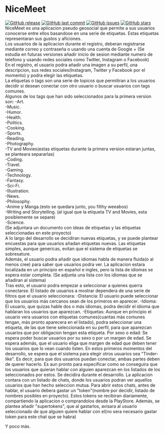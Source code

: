 # NiceMeet
[![GitHub release](https://img.shields.io/github/release/C-Rater/NiceMeet.svg)]()
[![GitHub last commit](https://img.shields.io/github/last-commit/C-Rater/NiceMeet.svg)]()
[![GitHub issues](https://img.shields.io/github/issues/C-Rater/NiceMeet.svg)]()
[![GitHub stars](https://img.shields.io/github/stars/C-Rater/NiceMeet.svg)]()    
NiceMeet es una aplicacion pseudo geosocial que permite a sus usuarios conocerse entre ellos basandose en una serie de etiquetas. Estas etiquetas representaran sus gustos y aficiones.  
Los usuarios de la aplicacion durante el registro, deberan registrarse mediante correo y contraseña o usando una cuenta de Google +
(Se estudia en futuras versiones añadir inicio de sesion mediante numero de telefono y usando redes sociales como Twitter, Instagram o Facebook)  
En el registro, el usuario podra añadir una imagen a su perfil, una descripcion, sus redes sociales(Instagram, Twitter y Facebook por el momento) y podra elegir las etiquetas.  
La etiquetas o tags son una serie de topicos que permitiran a los usuarios decidir si desean conectar con otro usuario o buscar usuarios con tags comunes.  
Algunos de los tags que han sido seleccionados para la primera version son:
-Art.  
-Music.  
-Humor.  
-Health.  
-Politics.  
-Cooking.  
-Sports.  
-Reading.  
-Photography.  
-TV and Movies(estas etiquetas durante la primera version estaran juntas, se planteara separarlas)  
-Coding.  
-Travel.  
-Gaming.  
-Technology.  
-Fantasy.  
-Sci-Fi.  
-Illustration.  
-News.  
-Philosophy.  
-Anime y Manga.(esto se quedara junto, you filthy weeabos)    
-Writing and Storytelling. (al igual que la etiqueta TV and Movies, esta posiblemente se separe)  
-Science.   
(Se adjuntara un documento con ideas de etiquetas y las etiquetas seleccionadas en este proyecto)  
A lo largo del desarrollo se decidiran nuevas etiquetas, y se puede plantear encuestas para que usuarios añadan etiquetas nuevas. Las etiquetas simples, aunque genericas, evitan que el sistema de etiquetas se sobresature.  
Además, el usuario podra añadir que idiomas habla de manera fluida(o al menos cree) para saber que usuarios podra ver. La aplicacion estara localizada en un principio en español e ingles, pero la lista de idiomas se espera estar completa. (Se adjunta una lista con los idiomas que se añadiran al sistema)  
Tras esto, el usuario podra empezar a seleccionar a quienes querra conectarse. El listado de usuarios a mostrar dependera de una serie de filtros que el usuario seleccionara:
-Distancia: El usuario puede seleccionar que los usuarios más cercanos sean de los primeros en aparecer.
-Idioma: El usuario, que quizas hable dos o más idiomas, podra decidir el idioma que hablaran los usuarios que aparezcan.
-Etiquetas: Aunque en principio el usuario vera usuarios con etiquetas comunes(cuantas más comunes tengan, más pronto aparecera en el listado), podra seleccionar una etiqueta, de las que tiene seleccionada en su perfil, para que aparezcan usuarios que por obligacion tengan esta etiqueta.
Por sexo o edad: Se espera poder buscar usuarios por su sexo o por un margen de edad. Se espera además, que el usuario eliga que margen de edad que deben tener los usuarios que lo vean cuando listen.
En estos primeros momentos del desarrollo, se espera que el sistema para elegir otros usuarios sea "Tinder-like". Es decir, para que dos usuarios puedan conectar, ambas partes deben de querer hacerlo. Es aun pronto para especificar como se conseguira que los usuarios que quieran hablar con alguien aparezcan en los listados de los seleccionados por estos. Se decidira durante el desarrollo.
La aplicacion contara con un listado de chats, donde los usuarios podran ver aquellos usuarios que han hecho seleccion mutua. Para abrir estos chats, antes de hablar, el usuario debera gastar un "token"(nombre por decidir, listado de nombres posibles en proyecto).
Estos tokens se recibiran diariamente, compartiendo la aplicacion o comprandolos desde la PlayStore. Además, se plantea añadir "supertokens", que al gastarlos, avisara al usuario seleccionado de que alguien quiere hablar con el(no sera necesario gastar token para este chat que se habra)  
  
  
  
  
  
Y poco más.
